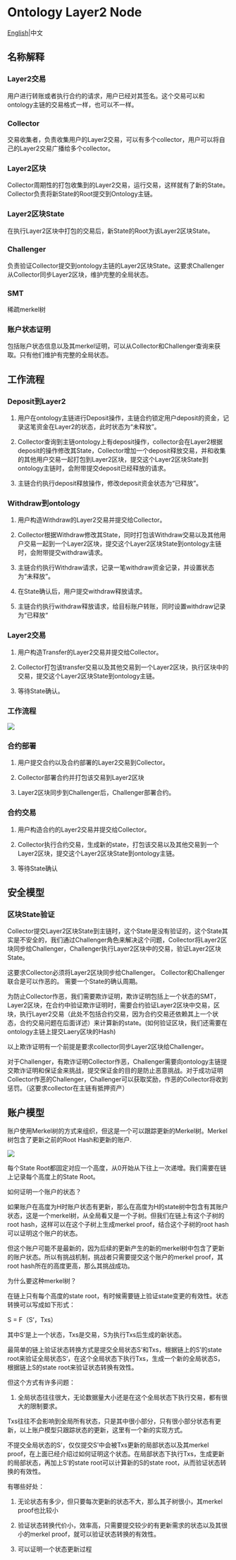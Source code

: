 # Ontology Layer2 Node

[English](design_CN.md)|中文

## 名称解释

### Layer2交易

用户进行转账或者执行合约的请求，用户已经对其签名。这个交易可以和ontology主链的交易格式一样，也可以不一样。

### Collector

交易收集者，负责收集用户的Layer2交易，可以有多个collector，用户可以将自己的Layer2交易广播给多个collector。

### Layer2区块

Collector周期性的打包收集到的Layer2交易，运行交易，这样就有了新的State。Collector负责将新State的Root提交到Ontology主链。

### Layer2区块State

在执行Layer2区块中打包的交易后，新State的Root为该Layer2区块State。

### Challenger

负责验证Collector提交到ontology主链的Layer2区块State。这要求Challenger从Collector同步Layer2区块，维护完整的全局状态。

### SMT

稀疏merkel树

### 账户状态证明

包括账户状态信息以及其merkel证明，可以从Collector和Challenger查询来获取。只有他们维护有完整的全局状态。

## 工作流程

###	Deposit到Layer2

1.	用户在ontology主链进行Deposit操作，主链合约锁定用户deposit的资金，记录这笔资金在Layer2的状态，此时状态为“未释放”。

2.	Collector查询到主链ontology上有deposit操作，collector会在Layer2根据deposit的操作修改其State，Collector增加一个deposit释放交易，并和收集的其他用户交易一起打包到Layer2区块，提交这个Layer2区块State到ontology主链时，会附带提交deposit已经释放的请求。

3.	主链合约执行deposit释放操作，修改deposit资金状态为“已释放”。

### Withdraw到ontology

1.	用户构造Withdraw的Layer2交易并提交给Collector。

2.	Collector根据Withdraw修改其State，同时打包该Withdraw交易以及其他用户交易一起到一个Layer2区块，提交这个Layer2区块State到ontology主链时，会附带提交withdraw请求。

3.	主链合约执行Withdraw请求，记录一笔withdraw资金记录，并设置状态为“未释放”。

4.	在State确认后，用户提交withdraw释放请求。

5.	主链合约执行withdraw释放请求，给目标账户转账，同时设置withdraw记录为“已释放“

###	Layer2交易

1.	用户构造Transfer的Layer2交易并提交给Collector。

2.	Collector打包该transfer交易以及其他交易到一个Layer2区块，执行区块中的交易，提交这个Layer2区块State到ontology主链。

3.	等待State确认。

### 工作流程

![](doc/pic/system.png)

###	合约部署

1.	用户提交合约以及合约部署的Layer2交易到Collector。

2.	Collector部署合约并打包该交易到Layer2区块

3.	Layer2区块同步到Challenger后，Challenger部署合约。

###	合约交易

1.	用户构造合约的Layer2交易并提交给Collector。

2.	Collector执行合约交易，生成新的state，打包该交易以及其他交易到一个Layer2区块，提交这个Layer2区块State到ontology主链。

3.	等待State确认

## 安全模型

### 区块State验证

Collector提交Layer2区块State到主链时，这个State是没有验证的，这个State其实是不安全的，我们通过Challenger角色来解决这个问题，Collector将Layer2区块同步给Challenger，Challenger执行Layer2区块中的交易，验证Layer2区块State。

这要求Collector必须将Layer2区块同步给Challenger。
Collector和Challenger联合是可以作恶的。
需要一个State的确认周期。

为防止Collector作恶，我们需要欺诈证明，欺诈证明包括上一个状态的SMT，Layer2区块，在合约中验证欺诈证明时，需要合约验证Layer2区块中交易，区块，执行Layer2交易（此处不包括合约交易，因为合约交易还依赖其上一个状态，合约交易问题在后面详述）来计算新的state。(如何验证区块，我们还需要在ontology主链上提交Laery区块的Hash)

以上欺诈证明有一个前提是要求collector同步Layer2区块给Challenger。

对于Challenger，有欺诈证明Collector作恶，Challenger需要向ontology主链提交欺诈证明和保证金来挑战，提交保证金的目的是防止恶意挑战。对于成功证明Collector作恶的Challenger，Challenger可以获取奖励，作恶的Collector将收到惩罚。（这要求collector在主链有抵押资产）


## 账户模型

账户使用Merkel树的方式来组织，但这是一个可以跟踪更新的Merkel树。Merkel树包含了更新之前的Root Hash和更新的账户.

![](doc/pic/account.png)

每个State Root都固定对应一个高度，从0开始从下往上一次递增。我们需要在链上记录每个高度上的State Root。

如何证明一个账户的状态？

如果账户在高度为H时账户状态有更新，那么在高度为H的state树中包含有其账户状态，这是一个merkel树，从全局看又是一个子树。但我们在链上有这个子树的root hash，这样可以在这个子树上生成merkel proof，结合这个子树的root hash可以证明这个账户的状态。

但这个账户可能不是最新的，因为后续的更新产生的新的merkel树中包含了更新的账户状态。所以有挑战机制，挑战者只需要提交这个账户的merkel proof，其root hash所在的高度更高，那么其挑战成功。

为什么要这种merkel树？

在链上只有每个高度的state root，有时候需要链上验证state变更的有效性。状态转换可以写成如下形式：

S = F（S‘，Txs）

其中S‘是上一个状态，Txs是交易，S为执行Txs后生成的新状态。

最简单的链上验证状态转换方式是提交全局状态S‘和Txs，根据链上的S’的state root来验证全局状态S‘，在这个全局状态下执行Txs，生成一个新的全局状态S，根据链上S的state root来验证状态转换有效性。

但这个方式有许多问题：

1.	全局状态往往很大，无论数据量大小还是在这个全局状态下执行交易，都有很大的限制要求。

Txs往往不会影响到全局所有状态，只是其中很小部分，只有很小部分状态有更新，以上账户模型只跟踪状态的更新，这里有一个新的实现方式。

不提交全局状态的S‘，仅仅提交S’中会被Txs更新的局部状态以及其merkel proof，在上面已经介绍过如何证明这个状态。在局部状态下执行Txs，生成更新的局部状态，再加上S‘的state root可以计算新的S的state root，从而验证状态转换的有效性。

有哪些好处：
1.	无论状态有多少，但只要每次更新的状态不大，那么其子树很小，其merkel proof也比较小

2.	验证状态转换代价小，效率高，只需要提交较少的有更新需求的状态以及其很小的merkel proof，就可以验证状态转换的有效性。

3.	可以证明一个状态更新过程

